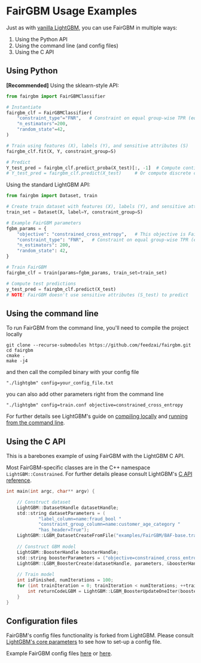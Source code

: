 # FairGBM Usage Examples

Just as with [vanilla LightGBM](https://github.com/microsoft/LightGBM/tree/master/examples), you can use FairGBM in multiple ways:
1. Using the Python API
1. Using the command line (and config files)
1. Using the C API

## Using Python

**[Recommended]** Using the sklearn-style API:

```python
from fairgbm import FairGBMClassifier

# Instantiate
fairgbm_clf = FairGBMClassifier(
    "constraint_type"="FNR",   # Constraint on equal group-wise TPR (equal opportunity)
    "n_estimators"=200,
    "random_state"=42,
)

# Train using features (X), labels (Y), and sensitive attributes (S)
fairgbm_clf.fit(X, Y, constraint_group=S)

# Predict
Y_test_pred = fairgbm_clf.predict_proba(X_test)[:, -1]  # Compute continuous class probabilities (recommended)
# Y_test_pred = fairgbm_clf.predict(X_test)     # Or compute discrete class predictions
```


Using the standard LightGBM API:

```python
from fairgbm import Dataset, train

# Create train dataset with features (X), labels (Y), and sensitive attributes (S)
train_set = Dataset(X, label=Y, constraint_group=S)

# Example FairGBM parameters
fgbm_params = {
    "objective": "constrained_cross_entropy",   # This objective is FairGBM's entry-point
    "constraint_type": "FNR",   # Constraint on equal group-wise TPR (equal opportunity)
    "n_estimators": 200,
    "random_state": 42,
}

# Train FairGBM
fairgbm_clf = train(params=fgbm_params, train_set=train_set)

# Compute test predictions
y_test_pred = fairgbm_clf.predict(X_test)
# NOTE! FairGBM doesn't use sensitive attributes (S_test) to predict
```


## Using the command line

To run FairGBM from the command line, you'll need to compile the project locally
```
git clone --recurse-submodules https://github.com/feedzai/fairgbm.git
cd fairgbm
cmake .
make -j4
```

and then call the compiled binary with your config file
```
"./lightgbm" config=your_config_file.txt
```

you can also add other parameters right from the command line
```
"./lightgbm" config=train.conf objective=constrained_cross_entropy
```

For further details see LightGBM's guide on [compiling locally](https://lightgbm.readthedocs.io/en/latest/Installation-Guide.html#installation-guide) and [running from the command line](https://lightgbm.readthedocs.io/en/latest/Quick-Start.html#run-lightgbm).


## Using the C API

This is a barebones example of using FairGBM with the LightGBM C API.

Most FairGBM-specific classes are in the C++ namespace `LightGBM::Constrained`.
For further details please consult LightGBM's [C API reference](https://lightgbm.readthedocs.io/en/latest/C-API.html).

```c
int main(int argc, char** argv) {

    // Construct dataset
    LightGBM::DatasetHandle datasetHandle;
    std::string datasetParameters = (
            "label_column=name:fraud_bool "
            "constraint_group_column=name:customer_age_category "
            "has_header=True");
    LightGBM::LGBM_DatasetCreateFromFile("examples/FairGBM/BAF-base.train", datasetParameters, &datasetHandle);
    
    // Construct GBM model
    LightGBM::BoosterHandle boosterHandle;
    std::string boosterParameters = ("objective=constrained_cross_entropy constraint_type=fpr");  // Add other parameters as needed
    LightGBM::LGBM_BoosterCreate(datasetHandle, parameters, &boosterHandle)
    
    // Train model
    int isFinished, numIterations = 100;
    for (int trainIteration = 0; trainIteration < numIterations; ++trainIteration) {
        int returnCodeLGBM = LightGBM::LGBM_BoosterUpdateOneIter(boosterHandle, &isFinished);
    }
}
```


## Configuration files

FairGBM's config files functionality is forked from LightGBM.
Please consult [LightGBM's core parameters](https://lightgbm.readthedocs.io/en/latest/Parameters.html#core-parameters) to see how to set-up a config file.

Example FairGBM config files [here](/examples/FairGBM/train.conf) or [here](/examples/FairGBM-other/train.conf).
